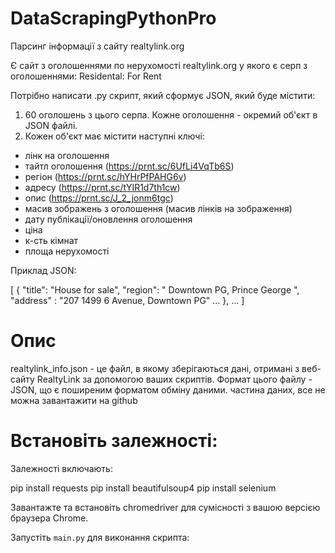 # DataScrapingPythonPro

Парсинг інформації з сайту realtylink.org

Є сайт з оголошеннями по нерухомості realtylink.org у якого є серп з оголошеннями: Residental: For Rent

Потрібно написати .py скрипт, який сформує JSON, який буде містити: 
1. 60 оголошень з цього серпа. Кожне оголошення - окремий об'єкт в JSON файлі. 
2. Кожен об'єкт має містити наступні ключі: 
- лінк на оголошення
- тайтл оголошення (https://prnt.sc/6UfLi4VqTb6S) 
- регіон (https://prnt.sc/hYHrPfPAHG6v) 
- адресу (https://prnt.sc/tYIR1d7th1cw) 
- опис (https://prnt.sc/J_2_jonm6tgc) 
- масив зображень з оголошення (масив лінків на зображення)
- дату публікації/оновлення оголошення
- ціна 
- к-сть кімнат
- площа нерухомості  

Приклад JSON:

[
  {
    "title": "House for sale",
    "region": " Downtown PG, Prince George ",
     "address" :  "207 1499 6 Avenue, Downtown PG"
    ...
  },
  ...
]

# Опис
realtylink_info.json - це файл, в якому зберігаються дані, отримані з веб-сайту RealtyLink за допомогою ваших скриптів. Формат цього файлу - JSON, що є поширеним форматом обміну даними.
частина даних, все не можна завантажити на github

# Встановіть залежності:

Залежності включають:

pip install requests
pip install beautifulsoup4
pip install selenium

Завантажте та встановіть chromedriver для сумісності з вашою версією браузера Chrome.

Запустіть `main.py` для виконання скрипта:
